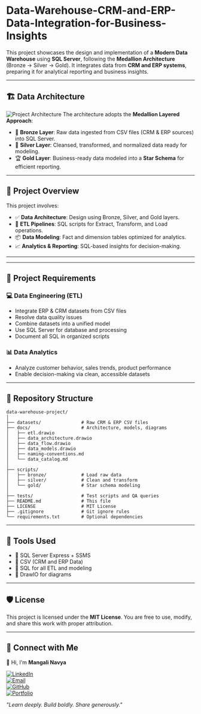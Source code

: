 # Data-Warehouse-CRM-and-ERP-Data-Integration-for-Business-Insights


This project showcases the design and implementation of a **Modern Data Warehouse** using **SQL Server**, following the **Medallion Architecture** (Bronze → Silver → Gold). It integrates data from **CRM and ERP systems**, preparing it for analytical reporting and business insights.

---

## 🏗️ Data Architecture
![Project Architecture](docs/data_architecture.png)
The architecture adopts the **Medallion Layered Approach**:

- 🔹 **Bronze Layer**: Raw data ingested from CSV files (CRM & ERP sources) into SQL Server.
- 🔸 **Silver Layer**: Cleansed, transformed, and normalized data ready for modeling.
- 🏆 **Gold Layer**: Business-ready data modeled into a **Star Schema** for efficient reporting.

---

## 📌 Project Overview

This project involves:

- ✅ **Data Architecture**: Design using Bronze, Silver, and Gold layers.
- 🔄 **ETL Pipelines**: SQL scripts for Extract, Transform, and Load operations.
- 📦 **Data Modeling**: Fact and dimension tables optimized for analytics.
- 📈 **Analytics & Reporting**: SQL-based insights for decision-making.

---


---

## 🚀 Project Requirements

### 💻 Data Engineering (ETL)

- Integrate ERP & CRM datasets from CSV files
- Resolve data quality issues
- Combine datasets into a unified model
- Use SQL Server for database and processing
- Document all SQL in organized scripts

### 📊 Data Analytics

- Analyze customer behavior, sales trends, product performance
- Enable decision-making via clean, accessible datasets

---

## 📂 Repository Structure

```
data-warehouse-project/
│
├── datasets/               # Raw CRM & ERP CSV files
├── docs/                   # Architecture, models, diagrams
│   ├── etl.drawio
│   ├── data_architecture.drawio
│   ├── data_flow.drawio
│   ├── data_models.drawio
│   ├── naming-conventions.md
│   └── data_catalog.md
│
├── scripts/
│   ├── bronze/             # Load raw data
│   ├── silver/             # Clean and transform
│   └── gold/               # Star schema modeling
│
├── tests/                  # Test scripts and QA queries
├── README.md               # This file
├── LICENSE                 # MIT License
├── .gitignore              # Git ignore rules
└── requirements.txt        # Optional dependencies
```

---

## 🧰 Tools Used

- 📄 SQL Server Express + SSMS
- 📁 CSV (CRM and ERP Data)
- 🧮 SQL for all ETL and modeling
- 📝 DrawIO for diagrams

---







## 🛡️ License

This project is licensed under the **MIT License**. You are free to use, modify, and share this work with proper attribution.

---
## 🔗 Connect with Me  
👋 Hi, I'm **Mangali Navya**

[![LinkedIn](https://img.shields.io/badge/LinkedIn-Connect-blue?logo=linkedin)](https://www.linkedin.com/in/navya-mangali/)  
[![Email](https://img.shields.io/badge/Email-Send%20Mail-red?logo=gmail)](mailto:middenavya51@gmail.com)  
[![GitHub](https://img.shields.io/badge/GitHub-Navyam--04-black?logo=github)](https://github.com/Navyam-04)  
[![Portfolio](https://img.shields.io/badge/Portfolio-Visit-purple?logo=internet-explorer)](https://mangalinavya.my.canva.site)


_"Learn deeply. Build boldly. Share generously."_

